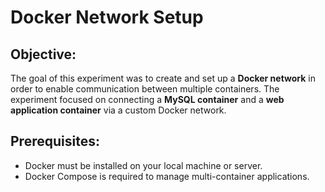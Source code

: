 # Docker Network Setup

## Objective:
The goal of this experiment was to create and set up a **Docker network** in order to enable communication between multiple containers. The experiment focused on connecting a **MySQL container** and a **web application container** via a custom Docker network.

## Prerequisites:
- Docker must be installed on your local machine or server.
- Docker Compose is required to manage multi-container applications.

